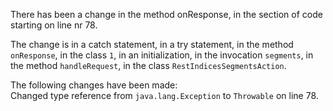 There has been a change in the method onResponse, in the section of code starting on line nr 78.
  
The change is in a catch statement, in a try statement, in the method ```onResponse```, in the class ```1```, in an initialization, in the invocation ```segments```, in the method ```handleRequest```, in the class ```RestIndicesSegmentsAction```.
  
The following changes have been made:  
Changed type reference from ```java.lang.Exception``` to ```Throwable``` on line 78.  

